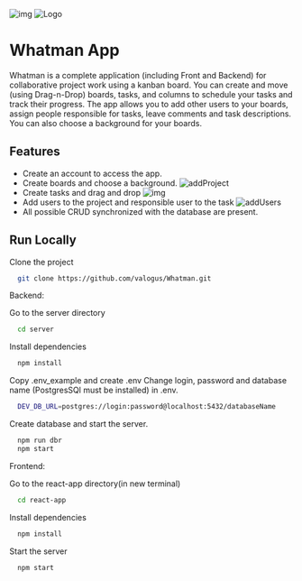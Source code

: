 ![img](https://i.yapx.ru/VaNa0.png)
![Logo](https://i.yapx.ru/VaNa0.png)

# Whatman App

Whatman is a complete application (including Front and Backend) for collaborative project work using a kanban board. You can create and move (using Drag-n-Drop) boards, tasks, and columns to schedule your tasks and track their progress.  The app allows you to add other users to your boards, assign people responsible for tasks, leave comments and task descriptions. You can also choose a background for your boards.

## Features

- Create an account to access the app.
- Create boards and choose a background.
![addProject](https://i.ibb.co/GcKC0Xg/add-Project.gif)
- Create tasks and drag and drop
![img](https://i.ibb.co/qkdXWns/drag-n-drop.gif)
- Add users to the project and responsible user to the task
![addUsers](https://i.ibb.co/BBG9rMm/addUsers.gif)
- All possible CRUD  synchronized with the database are present.



## Run Locally

Clone the project

```bash
  git clone https://github.com/valogus/Whatman.git
```
Backend:

Go to the server directory

```bash
  cd server
```

Install dependencies

```bash
  npm install
```


Copy .env_example and create .env
Change login, password and database name (PostgresSQl must be installed) in .env.
```bash
  DEV_DB_URL=postgres://login:password@localhost:5432/databaseName
```

Create database and start the server.

```bash
  npm run dbr
  npm start
```

Frontend:

Go to the react-app directory(in new terminal)

```bash
  cd react-app
```

Install dependencies

```bash
  npm install
```

Start the server
```bash
  npm start
```

